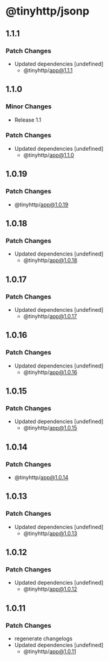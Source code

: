 # @tinyhttp/jsonp

## 1.1.1

### Patch Changes

- Updated dependencies [undefined]
  - @tinyhttp/app@1.1.1

## 1.1.0

### Minor Changes

- Release 1.1

### Patch Changes

- Updated dependencies [undefined]
  - @tinyhttp/app@1.1.0

## 1.0.19

### Patch Changes

- @tinyhttp/app@1.0.19

## 1.0.18

### Patch Changes

- Updated dependencies [undefined]
  - @tinyhttp/app@1.0.18

## 1.0.17

### Patch Changes

- Updated dependencies [undefined]
  - @tinyhttp/app@1.0.17

## 1.0.16

### Patch Changes

- Updated dependencies [undefined]
  - @tinyhttp/app@1.0.16

## 1.0.15

### Patch Changes

- Updated dependencies [undefined]
  - @tinyhttp/app@1.0.15

## 1.0.14

### Patch Changes

- @tinyhttp/app@1.0.14

## 1.0.13

### Patch Changes

- Updated dependencies [undefined]
  - @tinyhttp/app@1.0.13

## 1.0.12

### Patch Changes

- Updated dependencies [undefined]
  - @tinyhttp/app@1.0.12

## 1.0.11

### Patch Changes

- regenerate changelogs
- Updated dependencies [undefined]
  - @tinyhttp/app@1.0.11
